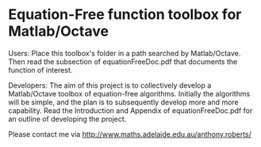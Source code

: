 Equation-Free function toolbox for Matlab/Octave
================================================

Users: Place this toolbox's folder in a path searched by
Matlab/Octave.   Then read the subsection of
equationFreeDoc.pdf that documents the function of interest.

Developers: The aim of this project is to collectively
develop a Matlab/Octave toolbox of equation-free algorithms.
Initially the algorithms will be simple, and the plan is to
subsequently develop more and more capability.  Read the
Introduction and Appendix of equationFreeDoc.pdf for an
outline of developing the project.

Please contact me via
http://www.maths.adelaide.edu.au/anthony.roberts/
